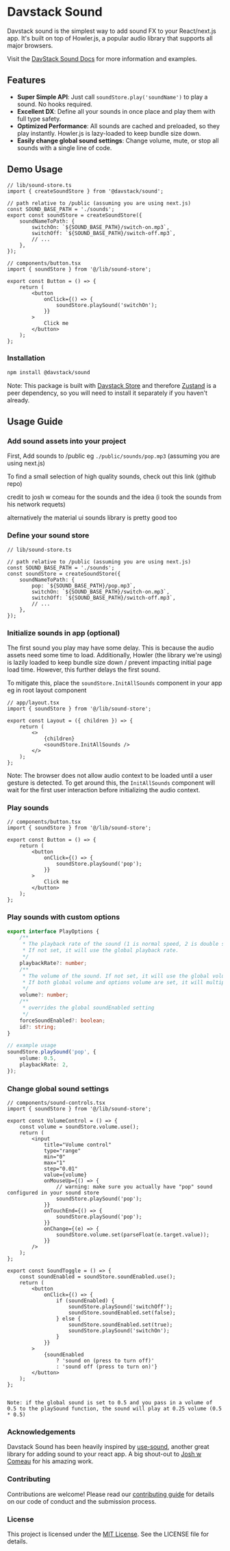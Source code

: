 # Davstack Sound

Davstack sound is the simplest way to add sound FX to your React/next.js app. It's built on top of Howler.js, a popular audio library that supports all major browsers.

Visit the [DavStack Sound Docs](https://davstack.com/sound/overview) for more information and examples.

## Features

- **Super Simple API**: Just call `soundStore.play('soundName')` to play a sound. No hooks required.
- **Excellent DX**: Define all your sounds in once place and play them with full type safety.
- **Optimized Performance**: All sounds are cached and preloaded, so they play instantly. Howler.js is lazy-loaded to keep bundle size down.
- **Easily change global sound settings**: Change volume, mute, or stop all sounds with a single line of code.

## Demo Usage

```tsx
// lib/sound-store.ts
import { createSoundStore } from '@davstack/sound';

// path relative to /public (assuming you are using next.js)
const SOUND_BASE_PATH = './sounds';
export const soundStore = createSoundStore({
	soundNameToPath: {
		switchOn: `${SOUND_BASE_PATH}/switch-on.mp3`,
		switchOff: `${SOUND_BASE_PATH}/switch-off.mp3`,
		// ...
	},
});

// components/button.tsx
import { soundStore } from '@/lib/sound-store';

export const Button = () => {
	return (
		<button
			onClick={() => {
				soundStore.playSound('switchOn');
			}}
		>
			Click me
		</button>
	);
};
```

### Installation

```bash
npm install @davstack/sound
```

Note: This package is built with [Davstack Store](https://davstack.com/store/overview) and therefore [Zustand](https://github.com/pmndrs/zustand) is a peer dependency, so you will need to install it separately if you haven't already.

## Usage Guide

### Add sound assets into your project

First, Add sounds to /public eg `./public/sounds/pop.mp3` (assuming you are using next.js)

To find a small selection of high quality sounds, check out this link (github repo)

credit to josh w comeau for the sounds and the idea (i took the sounds from his network requets)

alternatively the material ui sounds library is pretty good too

### Define your sound store

```tsx
// lib/sound-store.ts

// path relative to /public (assuming you are using next.js)
const SOUND_BASE_PATH = './sounds';
const soundStore = createSoundStore({
	soundNameToPath: {
		pop: `${SOUND_BASE_PATH}/pop.mp3`,
		switchOn: `${SOUND_BASE_PATH}/switch-on.mp3`,
		switchOff: `${SOUND_BASE_PATH}/switch-off.mp3`,
		// ...
	},
});
```

### Initialize sounds in app (optional)

The first sound you play may have some delay. This is because the audio assets need some time to load.
Additionally, Howler (the library we're using) is lazily loaded to keep bundle size down / prevent impacting initial page load time. However, this further delays the first sound.

To mitigate this, place the `soundStore.InitAllSounds` component in your app eg in root layout component

```tsx
// app/layout.tsx
import { soundStore } from '@/lib/sound-store';

export const Layout = ({ children }) => {
	return (
		<>
			{children}
			<soundStore.InitAllSounds />
		</>
	);
};
```

Note: The browser does not allow audio context to be loaded until a user gesture is detected. To get around this, the `InitAllSounds` component will wait for the first user interaction before initializing the audio context.

### Play sounds

```tsx
// components/button.tsx
import { soundStore } from '@/lib/sound-store';

export const Button = () => {
	return (
		<button
			onClick={() => {
				soundStore.playSound('pop');
			}}
		>
			Click me
		</button>
	);
};
```

### Play sounds with custom options

<!--  warning: if making any changes to the type descriptions here ensure to keep the actual type doc stirngs updated too -->

```ts
export interface PlayOptions {
	/**
	 * The playback rate of the sound (1 is normal speed, 2 is double speed, 0.5 is half speed)
	 * If not set, it will use the global playback rate.
	 */
	playbackRate?: number;
	/**
	 * The volume of the sound. If not set, it will use the global volume.
	 * If both global volume and options volume are set, it will multiply them.
	 */
	volume?: number;
	/**
	 * overrides the global soundEnabled setting
	 */
	forceSoundEnabled?: boolean;
	id?: string;
}

// example usage
soundStore.playSound('pop', {
	volume: 0.5,
	playbackRate: 2,
});
```

### Change global sound settings

```tsx
// components/sound-controls.tsx
import { soundStore } from '@/lib/sound-store';

export const VolumeControl = () => {
	const volume = soundStore.volume.use();
	return (
		<input
			title="Volume control"
			type="range"
			min="0"
			max="1"
			step="0.01"
			value={volume}
			onMouseUp={() => {
				// warning: make sure you actually have "pop" sound configured in your sound store
				soundStore.playSound('pop');
			}}
			onTouchEnd={() => {
				soundStore.playSound('pop');
			}}
			onChange={(e) => {
				soundStore.volume.set(parseFloat(e.target.value));
			}}
		/>
	);
};

export const SoundToggle = () => {
	const soundEnabled = soundStore.soundEnabled.use();
	return (
		<button
			onClick={() => {
				if (soundEnabled) {
					soundStore.playSound('switchOff');
					soundStore.soundEnabled.set(false);
				} else {
					soundStore.soundEnabled.set(true);
					soundStore.playSound('switchOn');
				}
			}}
		>
			{soundEnabled
				? 'sound on (press to turn off)'
				: 'sound off (press to turn on)'}
		</button>
	);
};


Note: if the global sound is set to 0.5 and you pass in a volume of 0.5 to the playSound function, the sound will play at 0.25 volume (0.5 * 0.5)
```

### Acknowledgements

Davstack Sound has been heavily inspired by [use-sound](https://www.npmjs.com/package/use-sound), another great library for adding sound to your react app. A big shout-out to [Josh w Comeau](https://www.joshwcomeau.com/react/announcing-use-sound-react-hook) for his amazing work.

### Contributing

Contributions are welcome! Please read our [contributing guide](link-to-contributing-guide) for details on our code of conduct and the submission process.

### License

This project is licensed under the [MIT License](link-to-license). See the LICENSE file for details.
